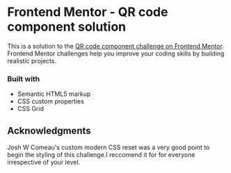 # Frontend Mentor - QR code component solution

This is a solution to the [QR code component challenge on Frontend Mentor](https://www.frontendmentor.io/challenges/qr-code-component-iux_sIO_H). Frontend Mentor challenges help you improve your coding skills by building realistic projects. 

### Built with

- Semantic HTML5 markup
- CSS custom properties
- CSS Grid

## Acknowledgments

Josh W Comeau's custom modern CSS reset was a very good point to begin the styling of this challenge.I reccomend it for for everyone irrespective of your level.